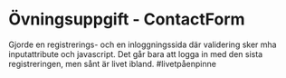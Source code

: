 # Övningsuppgift - ContactForm
Gjorde en registrerings- och en inloggningssida där validering sker mha inputattribute och javascript.
Det går bara att logga in med den sista registreringen, men sånt är livet ibland. #livetpåenpinne
